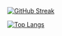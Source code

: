 [![GitHub Streak](https://streak-stats.demolab.com?user=itaruby-on-rails&theme=dark)](https://git.io/streak-stats)

[![Top Langs](https://github-readme-stats.vercel.app/api/top-langs/?username=itaruby-on-rails&layout=compact&theme=onedark)](https://github.com/anuraghazra/github-readme-stats)
